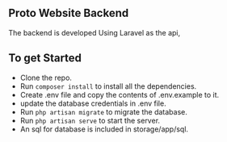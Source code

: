 ## Proto Website Backend

The backend is developed Using Laravel as the api,

## To get Started

- Clone the repo.
- Run `composer install` to install all the dependencies.
- Create .env file and copy the contents of .env.example to it.
- update the database credentials in .env file.
- Run `php artisan migrate` to migrate the database.
- Run `php artisan serve` to start the server.
- An sql for database is included in storage/app/sql.

